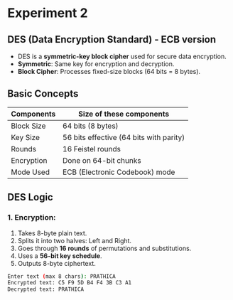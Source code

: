 # **Experiment 2**

## **DES (Data Encryption Standard) - ECB version**
- DES is a **symmetric-key block cipher** used for secure data encryption.
- **Symmetric**: Same key for encryption and decryption.
- **Block Cipher**: Processes fixed-size blocks (64 bits = 8 bytes).

## Basic Concepts

| Components     | Size of these components                  |
|----------------|-------------------------------------------|
| Block Size     | 64 bits (8 bytes)                         |
| Key Size       | 56 bits effective (64 bits with parity)   |
| Rounds         | 16 Feistel rounds                         |
| Encryption     | Done on 64-bit chunks                     |
| Mode Used      | ECB (Electronic Codebook) mode            |


## DES Logic
### 1. Encryption:
1. Takes 8-byte plain text.
2. Splits it into two halves: Left and Right.
3. Goes through **16 rounds** of permutations and substitutions.
4. Uses a **56-bit key schedule**.
5. Outputs 8-byte ciphertext.


```bash
Enter text (max 8 chars): PRATHICA
Encrypted text: C5 F9 5D B4 F4 3B C3 A1 
Decrypted text: PRATHICA
```